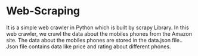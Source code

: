 # Web-Scraping
It is a simple web crawler in Python which is built by scrapy Library. In this web crawler, we crawl the data about the mobiles phones from the Amazon site. The data about the mobiles phones are stored in the data.json file.. Json file contains data like price and rating about different phones.
